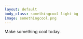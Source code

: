 ```yaml
---
layout: default
body_class: somethingcool light-bg
image: somethingcool.png
---
```


<p class="sage-advice">Make something cool today.</p>